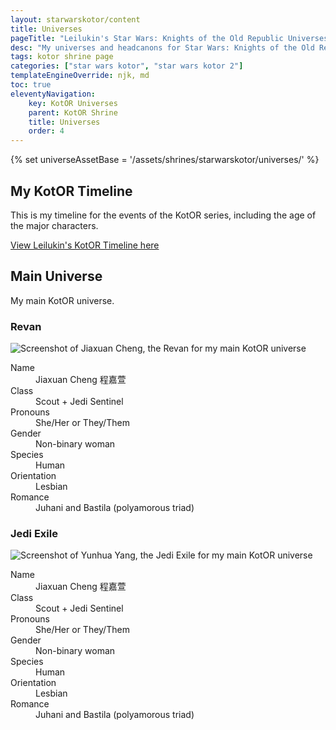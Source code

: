 ```yaml
---
layout: starwarskotor/content
title: Universes
pageTitle: "Leilukin's Star Wars: Knights of the Old Republic Universes"
desc: "My universes and headcanons for Star Wars: Knights of the Old Republic series."
tags: kotor shrine page
categories: ["star wars kotor", "star wars kotor 2"]
templateEngineOverride: njk, md
toc: true
eleventyNavigation:
    key: KotOR Universes
    parent: KotOR Shrine
    title: Universes
    order: 4
---
```

{% set universeAssetBase = '/assets/shrines/starwarskotor/universes/' %}

## My KotOR Timeline

This is my timeline for the events of the KotOR series, including the age of the major characters.

[View Leilukin's KotOR Timeline here](https://docs.google.com/spreadsheets/d/1xh9QpXBBVYwBNss1ifrLG1Pf7lbm_AhwaCktlbH0Yzo/edit)

## Main Universe

My main KotOR universe.

### Revan

![Screenshot of Jiaxuan Cheng, the Revan for my main KotOR universe]({{universeAssetBase}}myrevan-jiaxuan-cheng.png)

<dl>
    <dt>Name</dt>
    <dd>Jiaxuan Cheng 程嘉萱</dd>
    <dt>Class</dt>
    <dd>Scout + Jedi Sentinel</dd>
    <dt>Pronouns</dt>
    <dd>She/Her or They/Them</dd>
    <dt>Gender</dt>
    <dd>Non-binary woman</dd>
    <dt>Species</dt>
    <dd>Human</dd>
    <dt>Orientation</dt>
    <dd>Lesbian</dd>
    <dt>Romance</dt>
    <dd>Juhani and Bastila (polyamorous triad)</dd>
</dl>

### Jedi Exile

![Screenshot of Yunhua Yang, the Jedi Exile for my main KotOR universe]({{universeAssetBase}}myexile-yunhua-yang.png)

<dl>
    <dt>Name</dt>
    <dd>Jiaxuan Cheng 程嘉萱</dd>
    <dt>Class</dt>
    <dd>Scout + Jedi Sentinel</dd>
    <dt>Pronouns</dt>
    <dd>She/Her or They/Them</dd>
    <dt>Gender</dt>
    <dd>Non-binary woman</dd>
    <dt>Species</dt>
    <dd>Human</dd>
    <dt>Orientation</dt>
    <dd>Lesbian</dd>
    <dt>Romance</dt>
    <dd>Juhani and Bastila (polyamorous triad)</dd>
</dl>

